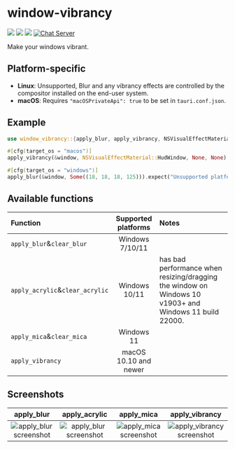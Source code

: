 # window-vibrancy

[![](https://img.shields.io/crates/v/window-vibrancy)](https://crates.io/crates/window-vibrancy) [![](https://img.shields.io/docsrs/window-vibrancy)](https://docs.rs/window-vibrancy/) ![](https://img.shields.io/crates/l/window-vibrancy)
[![Chat Server](https://img.shields.io/badge/chat-on%20discord-7289da.svg)](https://discord.gg/SpmNs4S)

Make your windows vibrant.

## Platform-specific

- **Linux**: Unsupported, Blur and any vibrancy effects are controlled by the compositor installed on the end-user system.
- **macOS**: Requires `"macOSPrivateApi": true` to be set in `tauri.conf.json`.

## Example

```rs
use window_vibrancy::{apply_blur, apply_vibrancy, NSVisualEffectMaterial};

#[cfg(target_os = "macos")]
apply_vibrancy(&window, NSVisualEffectMaterial::HudWindow, None, None).expect("Unsupported platform! 'apply_vibrancy' is only supported on macOS");

#[cfg(target_os = "windows")]
apply_blur(&window, Some((18, 18, 18, 125))).expect("Unsupported platform! 'apply_blur' is only supported on Windows");
```

## Available functions

| Function                          | Supported platforms   | Notes |
| :---                              | :---:                 | :---  |
| `apply_blur`&`clear_blur`         | Windows  7/10/11      |       |
| `apply_acrylic`&`clear_acrylic`   | Windows 10/11         | has bad performance when resizing/dragging the window on Windows 10 v1903+ and Windows 11 build 22000. |
| `apply_mica`&`clear_mica`         | Windows 11            |       |
| `apply_vibrancy`                  | macOS 10.10 and newer |       |

## Screenshots

<p align="center">

| apply_blur | apply_acrylic | apply_mica | apply_vibrancy |
| :---:      | :---:         | :---:      | :---:          |
| ![apply_blur screenshot](./screenshots/apply_blur.png) | ![apply_blur screenshot](./screenshots/apply_acrylic.png) | ![apply_mica screenshot](./screenshots/apply_mica.png) | ![apply_vibrancy screenshot](./screenshots/apply_vibrancy.png) |

</p>
